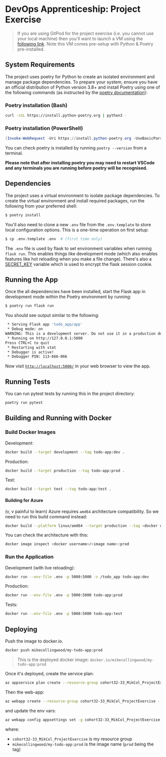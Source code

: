 # DevOps Apprenticeship: Project Exercise

> If you are using GitPod for the project exercise (i.e. you cannot use your local machine) then you'll want to launch a VM using the [following link](https://gitpod.io/#https://github.com/CorndelWithSoftwire/DevOps-Course-Starter). Note this VM comes pre-setup with Python & Poetry pre-installed.

## System Requirements

The project uses poetry for Python to create an isolated environment and manage package dependencies. To prepare your system, ensure you have an official distribution of Python version 3.8+ and install Poetry using one of the following commands (as instructed by the [poetry documentation](https://python-poetry.org/docs/#system-requirements)):

### Poetry installation (Bash)

```bash
curl -sSL https://install.python-poetry.org | python3 -
```

### Poetry installation (PowerShell)

```powershell
(Invoke-WebRequest -Uri https://install.python-poetry.org -UseBasicParsing).Content | py -
```

You can check poetry is installed by running `poetry --version` from a terminal.

**Please note that after installing poetry you may need to restart VSCode and any terminals you are running before poetry will be recognised.**

## Dependencies

The project uses a virtual environment to isolate package dependencies. To create the virtual environment and install required packages, run the following from your preferred shell:

```bash
$ poetry install
```

You'll also need to clone a new `.env` file from the `.env.template` to store local configuration options. This is a one-time operation on first setup:

```bash
$ cp .env.template .env  # (first time only)
```

The `.env` file is used by flask to set environment variables when running `flask run`. This enables things like development mode (which also enables features like hot reloading when you make a file change). There's also a [SECRET_KEY](https://flask.palletsprojects.com/en/2.3.x/config/#SECRET_KEY) variable which is used to encrypt the flask session cookie.

## Running the App

Once the all dependencies have been installed, start the Flask app in development mode within the Poetry environment by running:
```bash
$ poetry run flask run
```

You should see output similar to the following:
```bash
 * Serving Flask app 'todo_app/app'
 * Debug mode: on
WARNING: This is a development server. Do not use it in a production deployment. Use a production WSGI server instead.
 * Running on http://127.0.0.1:5000
Press CTRL+C to quit
 * Restarting with stat
 * Debugger is active!
 * Debugger PIN: 113-666-066
```
Now visit [`http://localhost:5000/`](http://localhost:5000/) in your web browser to view the app.

## Running Tests
You can run pytest tests by running this in the project directory:
```bash
poetry run pytest
```

## Building and Running with Docker
### Build Docker Images
Development:
```bash
docker build --target development --tag todo-app:dev .
```

Production:
```bash
docker build --target production --tag todo-app:prod .
```

Test:
```bash
docker build --target test --tag todo-app:test .
```

#### Building for Azure
(v, v painful to learn)
Azure requires `amd64` architecture compatibility. So we need to run this build command instead:
```bash
docker build --platform linux/amd64 --target production --tag <docker username>/<image name>:prod .
```

You can check the architecture with this:
```bash
docker image inspect <docker username>/<image name>:prod
```

### Run the Application
Development (with live reloading):
```bash
docker run --env-file .env -p 5000:5000 -v /todo_app todo-app:dev
```

Production:
```bash
docker run --env-file .env -p 5000:5000 todo-app:prod
```

Tests:
```bash
docker run --env-file .env -p 5000:5000 todo-app:test
```

## Deploying

Push the image to docker.io.
```bash
docker push mikecollingwood/my-todo-app:prod
```

> This is the deployed docker image: `docker.io/mikecollingwood/my-todo-app:prod`

Once it's deployed, create the service plan:
```bash
az appservice plan create --resource-group cohort32-33_MikCol_ProjectExercise -n my-first-app-service-plan --sku B1 --is-linux
```

Then the web-app:
```bash
az webapp create --resource-group cohort32-33_MikCol_ProjectExercise --plan my-first-app-service-plan --name mikecollingwood-my-todo-app-web-app --deployment-container-image-name docker.io/mikecollingwood/my-todo-app:prod
```

and update the env vars:
```bash
az webapp config appsettings set -g cohort32-33_MikCol_ProjectExercise -n mikecollingwood-my-todo-app-web-app --settings FLASK_APP=todo_app/app SECRET_KEY=secret-key TRELLO_BOARD_ID=xxx TRELLO_API_KEY=xxx TRELLO_API_TOKEN=xxx WEBSITES_PORT=5000
```

where:
- `cohort32-33_MikCol_ProjectExercise` is my resource group
- `mikecollingwood/my-todo-app:prod` is the image name (`prod` being the tag)

